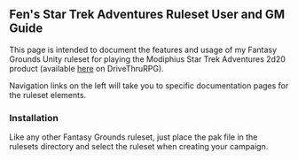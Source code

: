 ## Fen's Star Trek Adventures Ruleset User and GM Guide

This page is intended to document the features and usage of my Fantasy Grounds Unity ruleset for playing the Modiphius 
Star Trek Adventures 2d20 product (available [here](https://www.drivethrurpg.com/product/214552/Star-Trek-Adventures-Core-Rulebook)
on DriveThruRPG).

Navigation links on the left will take you to specific documentation pages for the ruleset elements.

### Installation

Like any other Fantasy Grounds ruleset, just place the pak file in the rulesets directory and select the ruleset when 
creating your campaign.